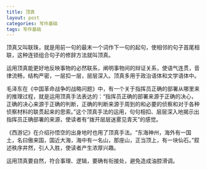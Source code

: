```yaml
---
title: 顶真
layout: post
categories: 写作基础
tags: 写作基础
---
```


顶真又叫联珠，就是用前一句的最末一个词作下一句的起句，使相邻的句子首尾相联，这种连锁组合句子的修辞方法就叫顶真。

运用顶真能更好地反映事物的必然联系，阐明事物间的辩证关系，使语气连贯，音律流畅，结构严密，一层扣一层，层层深入。顶真多用于政治语体和文学语体中。

毛泽东在《中国革命战争的战略问题》中，有一个关于指挥员正确的部署从哪里来的推理过程，就是运用顶真手法表达的：“指挥员正确的部署来源于正确的决心，正确的决心来源于正确的判断，正确的判断来源于周到的和必要的侦察和对于各种侦察材料的联贯起来的思索。”这个顶真手法的运用，句句相扣、层层深入地揭示出指挥员正确部署的来源，使读者有“拨开层层迷雾见青天”的感觉。

《西游记》在介绍孙悟空的出身地时也用了顶真手法。“东海神州，海外有一国土，名曰傲来国，国近大海，海中有一名山，那座山，正当顶上，有一块仙石。”叙述秩序井然，引人入胜，使读者产生浓厚兴趣。

运用顶真要自然，符合事理、逻辑，要确有衔接处，避免造成油腔滑调。 